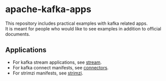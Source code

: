 # apache-kafka-apps

This repository includes practical examples with kafka related apps.  
It is meant for people who would like to see examples in addition to official documents.

## Applications

* For kafka stream applications, see [stream](stream/GETTING_STARTED.md).
* For kafka connect manifests, see [connectors](connectors/GETTING_STARTED.md).
* For strimzi manifests, see [strimzi](strimzi/GETTING_STARTED.md).